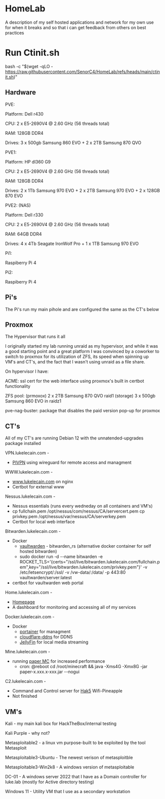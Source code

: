 # HomeLab
A description of my self hosted applications and network for my own use for when it breaks and so that i can get feedback from others on best practices

# Run Ctinit.sh
bash -c "$(wget -qLO - https://raw.githubusercontent.com/SenorC4/HomeLab/refs/heads/main/ctinit.sh)"

## Hardware

PVE:

Platform: Dell r430

CPU: 2 x E5-2690V4 @ 2.60 GHz (56 threads total)

RAM: 128GB DDR4

Drives: 3 x 500gb Samsung 860 EVO + 2 x 2TB Samsung 870 QVO

PVE1:

Platform: HP dl360 G9

CPU: 2 x E5-2690V4 @ 2.60 GHz (56 threads total)

RAM: 128GB DDR4

Drives: 2 x 1Tb Samsung 970 EVO + 2 x 2TB Samsung 970 EVO + 2 x 128GB 870 EVO

PVE2: (NAS)

Platform: Dell r330

CPU: 2 x E5-2690V4 @ 2.60 GHz (56 threads total)

RAM: 64GB DDR4

Drives: 4 x 4Tb Seagate IronWolf Pro + 1 x 1TB Samsung 970 EVO

Pi1:

Raspiberry Pi 4

Pi2:

Raspiberry Pi 4

## Pi's

The Pi's run my main pihole and are configured the same as the CT's below

## Proxmox
The Hypervisor that runs it all

I originally started my lab running unraid as my hypervisor, and while it was a good starting point and a great platform I was convinced by a coworker to switch to proxmox for its utilization of ZFS, its speed when spinning up VM's and CT's, and the fact that I wasn't using unraid as a file share. 

On hypervisor I have:

ACME: ssl cert for the web interface using proxmox's built in certbot functionality

ZFS pool: (prmoxox) 2 x 2TB Samsung 870 QVO raid1
          (storage) 3 x 500gb Samsung 860 EVO in raidz1

pve-nag-buster: package that disables the paid version pop-up for proxmox

## CT's

All of my CT's are running Debian 12 with the unnatended-upgrades package installed

VPN.lukelecain.com - 

  * [PIVPN](https://www.pivpn.io/) using wireguard for remote access and managment

WWW.lukelecain.com - 

  * www.lukelecain.com on nginx
  * Certbot for external www
    
Nessus.lukelecain.com - 

  * Nessus essentials (runs every wedneday on all containers and VM's)
  * cp fullchain.pem /opt/nessus/com/nessus/CA/servercert.pem cp privkey.pem /opt/nessus/var/nessus/CA/serverkey.pem
  * Certbot for local web interface

Bitwarden.lukelecain.com -

  * Docker
     * [vaultwarden](https://github.com/dani-garcia/vaultwarden) - bitwarden_rs (alternative docker container for self hosted bitwarden)
     * sudo docker run -d --name bitwarden -e ROCKET_TLS='{certs="/ssl/live/bitwarden.lukelecain.com/fullchain.pem",key="/ssl/live/bitwarden.lukelecain.com/privkey.pem"}' -v /etc/letsencrypt/:/ssl/ -v /vw-data/:/data/ -p 443:80 vaultwarden/server:latest
  * certbot for vaultwarden web portal

Home.lukelecain.com - 
  
  * [Homepage](https://github.com/gethomepage/homepage)
  * A dashboard for monitoring and accessing all of my services

Docker.lukelecain.com -
  * Docker
    * [portainer](https://docs.portainer.io/start/install-ce/server/docker/linux) for managment
    * [cloudflare-ddns](https://github.com/timothymiller/cloudflare-ddns) for DDNS
    * [JellyFin](https://jellyfin.org/) for local media streaming

Mine.lukelecain.com - 

  * running [paper MC](https://papermc.io/downloads/paper) for increased performance
    * cron: @reboot cd /root/minecraft && java -Xms4G -Xmx8G -jar paper-x.xxx.x-xxx.jar --nogui

C2.lukelecain.com - 

  * Command and Control server for [Hak5](https://docs.hak5.org/cloud-c2/) Wifi-Pineapple
  * Not finished

## VM's

Kali - my main kali box for HackTheBox/internal testing

Kali Purple - why not?

Metasploitable2 - a linux vm purpose-built to be exploited by the tool Metasploit

Metasploitable3-Ubuntu - The newest verison of metasploitble

Metasploitable3-Win2k8 - A windows version of metasploitable

DC-01 - A windows server 2022 that I have as a Domain controller for luke.lab (mostly for Active directory testing)

Windows 11 - Utility VM that I use as a secondary workstation 



